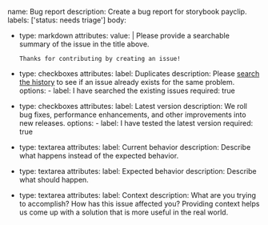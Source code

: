 name: Bug report
description: Create a bug report for storybook payclip.
labels: ['status: needs triage']
body:
  - type: markdown
    attributes:
      value: |
        Please provide a searchable summary of the issue in the title above.

        Thanks for contributing by creating an issue!
  - type: checkboxes
    attributes:
      label: Duplicates
      description: Please [search the history](https://github.com/ClipMX/react.merchant-dashboard-client/issues) to see if an issue already exists for the same problem.
      options:
        - label: I have searched the existing issues
          required: true
  - type: checkboxes
    attributes:
      label: Latest version
      description: We roll bug fixes, performance enhancements, and other improvements into new releases.
      options:
        - label: I have tested the latest version
          required: true
  - type: textarea
    attributes:
      label: Current behavior
      description: Describe what happens instead of the expected behavior.
  - type: textarea
    attributes:
      label: Expected behavior
      description: Describe what should happen.
  - type: textarea
    attributes:
      label: Context
      description: What are you trying to accomplish? How has this issue affected you? Providing context helps us come up with a solution that is more useful in the real world.
